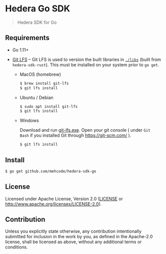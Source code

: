 # Hedera Go SDK
> Hedera SDK for Go

## Requirements

 * Go 1.11+

 * [Git LFS](https://git-lfs.github.com) – Git LFS is used to version the built libraries in [`./libs`](./libs) (built from `hedera-sdk-rust`). This must be installed on your system prior to `go get`.
 
    - MacOS (homebrew)
    
        ```sh
        $ brew install git-lfs
        $ git lfs install
        ```
 
    - Ubuntu / Debian
        
        ```sh
        $ sudo apt install git-lfs
        $ git lfs install
        ```
        
    - Windows
        
        Download and run [git-lfs.exe](https://github.com/git-lfs/git-lfs/releases/download/v2.6.0/git-lfs-windows-v2.6.0.exe). Open your git console ( under `Git Bash` if you installed Git through https://git-scm.com/ ).
        
        ```sh
        $ git lfs install
        ```

## Install

```sh
$ go get github.com/mehcode/hedera-sdk-go
```

## License

Licensed under Apache License, 
Version 2.0 ([LICENSE](LICENSE) or http://www.apache.org/licenses/LICENSE-2.0).

## Contribution

Unless you explicitly state otherwise, any contribution intentionally submitted
for inclusion in the work by you, as defined in the Apache-2.0 license, shall be
licensed as above, without any additional terms or conditions.
